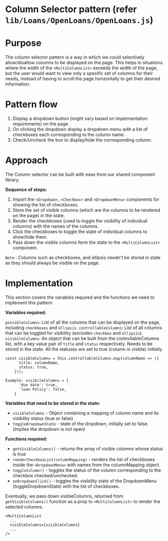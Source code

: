 # Column Selector pattern (refer ` lib/Loans/OpenLoans/OpenLoans.js`)

# Purpose

The column selector pattern is a way in which we could selectively allow/disallow columns to be displayed on the page.
This helps in situations where the width of the `<MultiColumnList>` exceeds the width of the page, but the user would  want to view only a specific set of columns for their needs, instead of having to scroll the page horizontally to get their desired information.

# Pattern flow

1) Display a dropdown button (might vary based on implementation requirements) on the page.
2) On clicking the dropdown display a dropdown menu with a list of checkboxes each corresponding to the column name.
3) Check/Uncheck the box to display/hide the corresponding column.

# Approach

The Column selector can be built with ease from our shared component library.

**Sequence of steps:**

1) Import the `<Dropdown>`, `<Checkbox>` and `<DropdownMenu>` components for showing the list of checkboxes.
2) Store the set of visible columns (which are the columns to be rendered on the page) in the state.
3) Render the checkboxes (used to toggle the visibility of individual columns) with the names of the columns.
4) Click the checkboxes to toggle the state of individual columns to show/hide them.
5) Pass down the visible columns form the state to the `<MultiColumnList>` component.

`Note` : Columns such as checkboxes, and ellipsis needn't be stored in state as they should always be visible on the page.

# Implementation

This section covers the variables required and the functions we need to implement this pattern:

**Variables required:**

`possibleColumns`: List of all the columns that can be displayed on the page, including `checkboxes` and `ellipsis`.
`controllableColumns`: List of all columns that can be toggled for visibility (excludes `checkbox` and `ellipsis`).
`visibileColumns`: An object that can be built from the controllableColumns list, with a key value pair of `title` and `status` respectively. Needs to be stored in the state. All the statuses are set to true (column is visible) initially.

```
const visibleColumns = this.controllableColumns.map(columnName => ({
      title: columnName,
      status: true,
    }));
```

```
Example: visibileColumns = {
      'due date': true,
      'loan Policy': false,
    }
```

**Variables that need to be stored in the state:**

- `visibleColumns` - Object containing a mapping of column name and its visibility status (true or false)
- `toggleDropdownState` - state of the dropdown, initially set to false. (implies the dropdown is not open)

**Functions required:**

- `getVisibleColumns()` - returns the array of visible columns whose status is true
- `renderCheckboxList(columnMapping)` - renders the list of checkboxes inside the `<DropdownMenu>` with names from the columnMapping object.        
- `toggleColumn()` - toggles the status of the column corresponding to the checkbox checked/unchecked.
- `onDropdownClick()` - toggles the visibility state of the DropdownMenu (toggleDropdownState) with the list of checkboxes.

Eventually, we pass down visibleColumns, returned from `getVisibleColumns()` function as a prop to `<MultiColumnList>` to render the selected columns.


```
<MultiColumnList
  ...
  visibleColumns={visibleColumns}
  ...
/>
```
